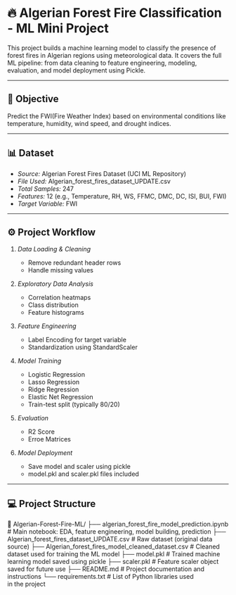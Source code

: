 # 🔥 Algerian Forest Fire Classification - ML Mini Project

This project builds a machine learning model to classify the presence of forest fires in Algerian regions using meteorological data. It covers the full ML pipeline: from data cleaning to feature engineering, modeling, evaluation, and model deployment using Pickle.

---

## 🧠 Objective

Predict the FWI(Fire Weather Index) based on environmental conditions like temperature, humidity, wind speed, and drought indices.

---

## 📊 Dataset

- *Source:* Algerian Forest Fires Dataset (UCI ML Repository)
- *File Used:* Algerian_forest_fires_dataset_UPDATE.csv
- *Total Samples:* 247
- *Features:* 12 (e.g., Temperature, RH, WS, FFMC, DMC, DC, ISI, BUI, FWI)
- *Target Variable:* FWI

---

## ⚙ Project Workflow

1. *Data Loading & Cleaning*
   - Remove redundant header rows
   - Handle missing values

2. *Exploratory Data Analysis*
   - Correlation heatmaps
   - Class distribution
   - Feature histograms

3. *Feature Engineering*
   - Label Encoding for target variable
   - Standardization using StandardScaler

4. *Model Training*
   - Logistic Regression
   - Lasso Regression
   - Ridge Regression
   - Elastic Net Regression
   - Train-test split (typically 80/20)

5. *Evaluation*
   - R2 Score
   - Erroe Matrices

6. *Model Deployment*
   - Save model and scaler using pickle
   - model.pkl and scaler.pkl files included

---

## 💻 Project Structure

📁 Algerian-Forest-Fire-ML/
├── algerian_forest_fire_model_prediction.ipynb        # Main notebook: EDA, feature engineering, model building, prediction
├── Algerian_forest_fires_dataset_UPDATE.csv           # Raw dataset (original data source)
├── Algerian_forest_fires_model_cleaned_dataset.csv    # Cleaned dataset used for training the ML model
├── model.pkl                                          # Trained machine learning model saved using pickle
├── scaler.pkl                                         # Feature scaler object saved for future use 
├── README.md                                          # Project documentation and instructions
└── requirements.txt                                   # List of Python libraries used in the project

